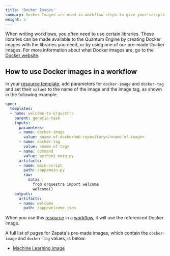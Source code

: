 ```yaml
---
title: 'Docker Images'
summary: Docker Images are used in workflow steps to give your scripts access to library dependencies and tools/
weight: 5
---
```


When writing workflows, you often need to use certain libraries. These libraries can be made available to the Quantum Engine by creating Docker images with the libraries you need, or by using one of our pre-made Docker images. For more information about what Docker images are, go to the [Docker website](https://www.docker.com/resources/what-container).


## How to use Docker images in a workflow

In your [resource template](../workflow/templates), add parameters for `docker-image` and `docker-tag` and set their `value`s to the name of the image and the image tag, as shown in the following example:

```YAML
spec:
  templates:
  - name: welcome-to-orquestra
    parent: generic-task
    inputs:
      parameters:
      - name: docker-image
        value: <name-of-dockerhub-repository>/<name-of-image>
      - name: docker-tag
        value: <name-of-tag>
      - name: command
        value: python3 main.py
      artifacts:
      - name: main-script
        path: /app/main.py
        raw:
          data: |
            from orquestra import welcome
            welcome()
    outputs:
      artifacts:
      - name: welcome
        path: /app/welcome.json
```

When you use this [resource](./resources) in a [workflow](./workflows), it will use the referenced Docker image.

A full list of pages for Zapata's pre-made images, which contain the `docker-image` and `docker-tag` values, is below:
- [Machine Learning image](../machine-learning/ml)
